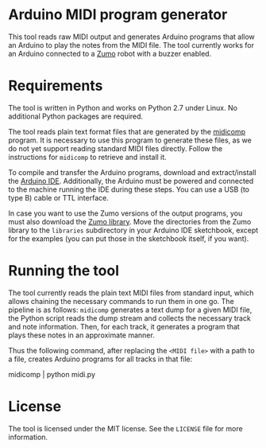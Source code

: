 # Arduino MIDI program generator

This tool reads raw MIDI output and generates Arduino programs that allow an 
Arduino to play the notes from the MIDI file. The tool currently works for an 
Arduino connected to a [Zumo](https://www.pololu.com/search/compare/129) robot 
with a buzzer enabled.

# Requirements

The tool is written in Python and works on Python 2.7 under Linux. No 
additional Python packages are required.

The tool reads plain text format files that are generated by the 
[midicomp](https://github.com/markc/midicomp) program. It is necessary to use 
this program to generate these files, as we do not yet support reading standard 
MIDI files directly. Follow the instructions for `midicomp` to retrieve and 
install it.

To compile and transfer the Arduino programs, download and extract/install the 
[Arduino IDE](https://www.arduino.cc/en/Main/Software). Additionally, the 
Arduino must be powered and connected to the machine running the IDE during 
these steps. You can use a USB (to type B) cable or TTL interface.

In case you want to use the Zumo versions of the output programs, you must also 
download the [Zumo library](https://github.com/pololu/zumo-shield). Move the 
directories from the Zumo library to the `libraries` subdirectory in your 
Arduino IDE sketchbook, except for the examples (you can put those in the 
sketchbook itself, if you want).

# Running the tool

The tool currently reads the plain text MIDI files from standard input, which 
allows chaining the necessary commands to run them in one go. The pipeline is 
as follows: `midicomp` generates a text dump for a given MIDI file, the Python 
script reads the dump stream and collects the necessary track and note 
information. Then, for each track, it generates a program that plays these 
notes in an approximate manner.

Thus the following command, after replacing the `<MIDI file>` with a path to 
a file, creates Arduino programs for all tracks in that file:

   midicomp <MIDI file> | python midi.py

# License

The tool is licensed under the MIT license. See the `LICENSE` file for more 
information.
